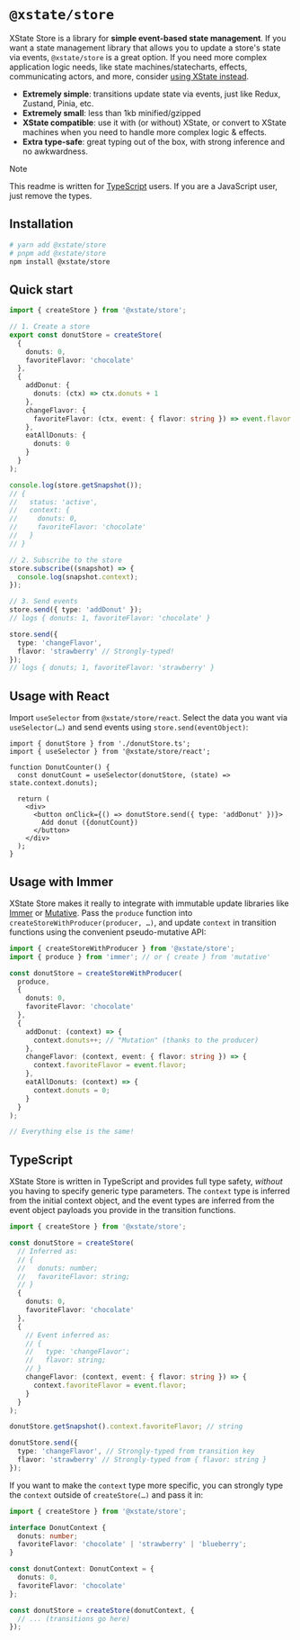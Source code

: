 # `@xstate/store`

XState Store is a library for **simple event-based state management**. If you want a state management library that allows you to update a store's state via events, `@xstate/store` is a great option. If you need more complex application logic needs, like state machines/statecharts, effects, communicating actors, and more, consider [using XState instead](https://github.com/statelyai/xstate).

- **Extremely simple**: transitions update state via events, just like Redux, Zustand, Pinia, etc.
- **Extremely small**: less than 1kb minified/gzipped
- **XState compatible**: use it with (or without) XState, or convert to XState machines when you need to handle more complex logic & effects.
- **Extra type-safe**: great typing out of the box, with strong inference and no awkwardness.

> [!NOTE]
> This readme is written for [TypeScript](#typescript) users. If you are a JavaScript user, just remove the types.

## Installation

```bash
# yarn add @xstate/store
# pnpm add @xstate/store
npm install @xstate/store
```

## Quick start

```ts
import { createStore } from '@xstate/store';

// 1. Create a store
export const donutStore = createStore(
  {
    donuts: 0,
    favoriteFlavor: 'chocolate'
  },
  {
    addDonut: {
      donuts: (ctx) => ctx.donuts + 1
    },
    changeFlavor: {
      favoriteFlavor: (ctx, event: { flavor: string }) => event.flavor
    },
    eatAllDonuts: {
      donuts: 0
    }
  }
);

console.log(store.getSnapshot());
// {
//   status: 'active',
//   context: {
//     donuts: 0,
//     favoriteFlavor: 'chocolate'
//   }
// }

// 2. Subscribe to the store
store.subscribe((snapshot) => {
  console.log(snapshot.context);
});

// 3. Send events
store.send({ type: 'addDonut' });
// logs { donuts: 1, favoriteFlavor: 'chocolate' }

store.send({
  type: 'changeFlavor',
  flavor: 'strawberry' // Strongly-typed!
});
// logs { donuts; 1, favoriteFlavor: 'strawberry' }
```

## Usage with React

Import `useSelector` from `@xstate/store/react`. Select the data you want via `useSelector(…)` and send events using `store.send(eventObject)`:

```tsx
import { donutStore } from './donutStore.ts';
import { useSelector } from '@xstate/store/react';

function DonutCounter() {
  const donutCount = useSelector(donutStore, (state) => state.context.donuts);

  return (
    <div>
      <button onClick={() => donutStore.send({ type: 'addDonut' })}>
        Add donut ({donutCount})
      </button>
    </div>
  );
}
```

## Usage with Immer

XState Store makes it really to integrate with immutable update libraries like [Immer](https://github.com/immerjs/immer) or [Mutative](https://github.com/unadlib/mutative). Pass the `produce` function into `createStoreWithProducer(producer, …)`, and update `context` in transition functions using the convenient pseudo-mutative API:

```ts
import { createStoreWithProducer } from '@xstate/store';
import { produce } from 'immer'; // or { create } from 'mutative'

const donutStore = createStoreWithProducer(
  produce,
  {
    donuts: 0,
    favoriteFlavor: 'chocolate'
  },
  {
    addDonut: (context) => {
      context.donuts++; // "Mutation" (thanks to the producer)
    },
    changeFlavor: (context, event: { flavor: string }) => {
      context.favoriteFlavor = event.flavor;
    },
    eatAllDonuts: (context) => {
      context.donuts = 0;
    }
  }
);

// Everything else is the same!
```

## TypeScript

XState Store is written in TypeScript and provides full type safety, _without_ you having to specify generic type parameters. The `context` type is inferred from the initial context object, and the event types are inferred from the event object payloads you provide in the transition functions.

```ts
import { createStore } from '@xstate/store';

const donutStore = createStore(
  // Inferred as:
  // {
  //   donuts: number;
  //   favoriteFlavor: string;
  // }
  {
    donuts: 0,
    favoriteFlavor: 'chocolate'
  },
  {
    // Event inferred as:
    // {
    //   type: 'changeFlavor';
    //   flavor: string;
    // }
    changeFlavor: (context, event: { flavor: string }) => {
      context.favoriteFlavor = event.flavor;
    }
  }
);

donutStore.getSnapshot().context.favoriteFlavor; // string

donutStore.send({
  type: 'changeFlavor', // Strongly-typed from transition key
  flavor: 'strawberry' // Strongly-typed from { flavor: string }
});
```

If you want to make the `context` type more specific, you can strongly type the `context` outside of `createStore(…)` and pass it in:

```ts
import { createStore } from '@xstate/store';

interface DonutContext {
  donuts: number;
  favoriteFlavor: 'chocolate' | 'strawberry' | 'blueberry';
}

const donutContext: DonutContext = {
  donuts: 0,
  favoriteFlavor: 'chocolate'
};

const donutStore = createStore(donutContext, {
  // ... (transitions go here)
});
```
